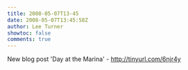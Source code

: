 ```yaml
---
title: 2008-05-07T13-45
date: 2008-05-07T13:45:58Z
author: Lee Turner
showtoc: false
comments: true
---
```


New blog post 'Day at the Marina' - http://tinyurl.com/6njr4y

